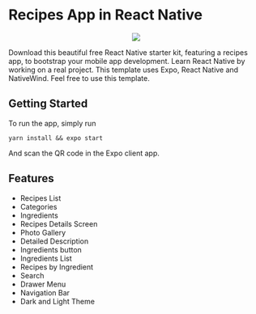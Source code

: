 # Recipes App in React Native

<center><a href=""><img src="https://i.imgur.com/90rJBsP.png" /></a></center>

Download this beautiful free React Native starter kit, featuring a recipes app, to bootstrap your mobile app development. Learn React Native by working on a real project. This template uses Expo, React Native and NativeWind. Feel free to use this template.

## Getting Started

To run the app, simply run

```yarn install && expo start```

And scan the QR code in the Expo client app.


## Features

- Recipes List
- Categories
- Ingredients
- Recipes Details Screen
- Photo Gallery
- Detailed Description
- Ingredients button
- Ingredients List
- Recipes by Ingredient
- Search
- Drawer Menu
- Navigation Bar
- Dark and Light Theme

